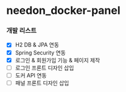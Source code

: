 # needon_docker-panel

### 개발 리스트

- [x] H2 DB & JPA 연동
- [x] Spring Security 연동
- [x] 로그인 & 회원가입 기능 & 페이지 제작
- [ ] 로그인 프론트 디자인 삽입
- [ ] 도커 API 연동
- [ ] 패널 프론트 디자인 삽입
